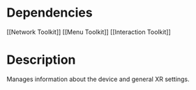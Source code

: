 # Dependencies
[[Network Toolkit]]
[[Menu Toolkit]]
[[Interaction Toolkit]]

# Description
Manages information about the device and general XR settings.